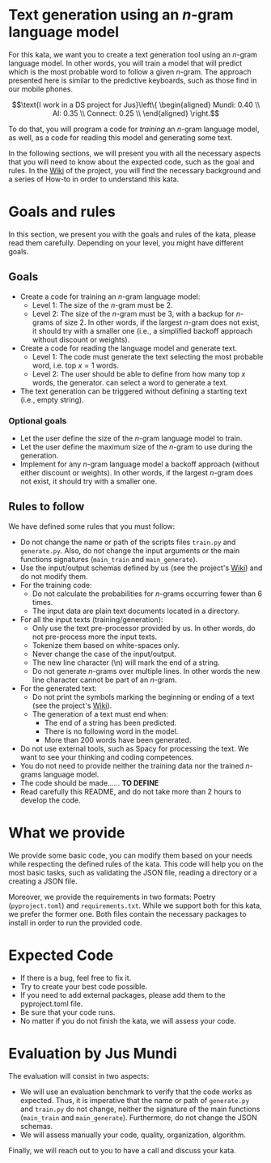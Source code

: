 Text generation using an $n$-gram language model
=====

For this kata, we want you to create a text generation tool using an $n$-gram language model.
In other words, you will train a model that will predict which is the most probable word
to follow a given $n$-gram. The approach presented here is similar to the predictive
keyboards, such as those find in our mobile phones.

$$\text{I work in a DS project for Jus}\left\{
  \begin{aligned}
    Mundi: 0.40 \\
    AI: 0.35 \\
    Connect: 0.25 \\
  \end{aligned}
\right.$$

To do that, you will program a code for _training_ an $n$-gram language model, as well, as a code
for reading this model and generating some text.

In the following sections, we will present you with all the necessary aspects that you will need to
know about the expected code, such as the goal and rules. In the [Wiki](../../wikis/home)
of the project, you will find
the necessary background and a series of How-to in order to understand this kata.

# Goals and rules

  In this section, we present you with the goals and rules of the kata, please read them carefully.
  Depending on your level, you might have different goals.

  ## Goals
  - Create a code for training an $n$-gram language model:
    - Level 1: The size of the $n$-gram must be 2.
    - Level 2: The size of the $n$-gram must be 3, with a backup for $n$-grams of size $2$. In other
    words, if the largest $n$-gram does not exist, it should try with a smaller one 
    (i.e., a simplified backoff approach without discount or weights).
  - Create a code for reading the language model and generate text.
    - Level 1: The code must generate the text selecting the most probable word, i.e. top $x=1$ words.
    - Level 2: The user should be able to define from how many top $x$ words, the generator.
    can select a word to generate a text.
  - The text generation can be triggered without defining a starting text (i.e., empty string). 
  ### Optional goals

  - Let the user define the size of the $n$-gram language model to train.
  - Let the user define the maximum size of the $n$-gram to use during the generation.
  - Implement for any $n$-gram language model a backoff approach (without either discount or weights). 
  In other words, if the largest $n$-gram does not exist, it should try with a smaller one.

  ## Rules to follow
  
  We have defined some rules that you must follow:
  - Do not change the name or path of the scripts files `train.py` and `generate.py`.
    Also, do not change the input arguments or the main functions signatures (`main_train` and `main_generate`).   
  - Use the input/output schemas defined by us (see the project's [Wiki](../../wikis/home)) and do not modify them.
  - For the training code:
    - Do not calculate the probabilities for $n$-grams occurring fewer than 6 times.
    - The input data are plain text documents located in a directory.
  - For all the input texts (training/generation):
    - Only use the text pre-processor provided by us. In other words, do not pre-process more the input texts.
    - Tokenize them based on white-spaces only.
    - Never change the case of the input/output.
    - The new line character (\n) will mark the end of a string.
    - Do not generate $n$-grams over multiple lines. In other words the new line character
    cannot be part of an $n$-gram. 
  - For the generated text:
    - Do not print the symbols marking the beginning or ending of a text (see the project's [Wiki](../../wikis/home)).
    - The generation of a text must end when:
      - The end of a string has been predicted.
      - There is no following word in the model.
      - More than 200 words have been generated.
  - Do not use external tools, such as Spacy for processing the text.
    We want to see your thinking and coding competences.
  - You do not need to provide neither the training data nor the trained $n$-grams language model.
  - The code should be made...... **TO DEFINE**
  - Read carefully this README, and do not take more than 2 hours to develop the code.

# What we provide

 We provide some basic code, you can modify them based on your
 needs while respecting the defined rules of the kata. This code will help you on the
 most basic tasks, such as validating the JSON file, reading a directory or a creating a JSON file.

 Moreover, we provide the requirements in two formats: Poetry (`pyproject.toml`) and
 `requirements.txt`. While we support both for this kata, we prefer the former one.
 Both files contain the necessary packages to install in order to run the provided code.

# Expected Code

 - If there is a bug, feel free to fix it.
 - Try to create your best code possible.
 - If you need to add external packages, please add them to the pyproject.toml file.
 - Be sure that your code runs.
 - No matter if you do not finish the kata, we will assess your code.

# Evaluation by Jus Mundi

 The evaluation will consist in two aspects:
 - We will use an evaluation benchmark to verify that the code works as expected.
 Thus, it is imperative that the name or path of `generate.py` and `train.py` do not change, neither the
signature of the main functions (`main_train` and `main_generate`). Furthermore, do not change the JSON schemas.
 - We will assess manually your code, quality, organization, algorithm.
 
Finally, we will reach out to you to have a call and discuss your kata.
